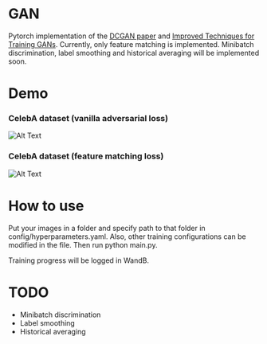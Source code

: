 # GAN
Pytorch implementation of the [DCGAN paper][1] and [Improved Techniques for Training GANs][2].
Currently, only feature matching is implemented. Minibatch discrimination, label smoothing and historical averaging
will be implemented soon.

[1]: https://arxiv.org/abs/1511.06434  "DCGAN"
[2]: https://arxiv.org/abs/1606.03498 "Improved Techniques"

# Demo
### CelebA dataset (vanilla adversarial loss)
![Alt Text](./demo/progress_adversarial_100ep.gif)

### CelebA dataset (feature matching loss)
![Alt Text](./demo/progress_feature_matching_100ep.gif)

# How to use
Put your images in a folder and specify path to that folder in config/hyperparameters.yaml.
Also, other training configurations can be modified in the file.
Then run python main.py.


Training progress will be logged in WandB.

# TODO
* Minibatch discrimination
* Label smoothing
* Historical averaging

